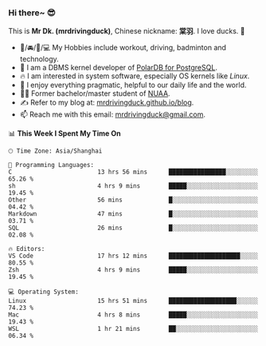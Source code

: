 ### Hi there~ 😎

This is **Mr Dk. (mrdrivingduck)**, Chinese nickname: **棠羽**. I love ducks. 🦆

- 💪/🚘/🏸/💻 My Hobbies include workout, driving, badminton and technology.
- 🍊 I am a DBMS kernel developer of [PolarDB for PostgreSQL](https://github.com/ApsaraDB/PolarDB-for-PostgreSQL).
- 🔥 I am interested in system software, especially OS kernels like *Linux*.
- 🔧 I enjoy everything pragmatic, helpful to our daily life and the world.
- 👨‍🎓 Former bachelor/master student of [NUAA](https://en.wikipedia.org/wiki/Nanjing_University_of_Aeronautics_and_Astronautics).
- ✍ Refer to my blog at: [mrdrivingduck.github.io/blog](https://mrdrivingduck.github.io/blog/).
- 📫 Reach me with this email: [mrdrivingduck@gmail.com](mailto:mrdrivingduck@gmail.com).

<!--START_SECTION:waka-->
📊 **This Week I Spent My Time On** 

```text
🕑︎ Time Zone: Asia/Shanghai

💬 Programming Languages: 
C                        13 hrs 56 mins      ████████████████░░░░░░░░░   65.26 % 
sh                       4 hrs 9 mins        █████░░░░░░░░░░░░░░░░░░░░   19.45 % 
Other                    56 mins             █░░░░░░░░░░░░░░░░░░░░░░░░   04.42 % 
Markdown                 47 mins             █░░░░░░░░░░░░░░░░░░░░░░░░   03.71 % 
SQL                      26 mins             █░░░░░░░░░░░░░░░░░░░░░░░░   02.08 % 

🔥 Editors: 
VS Code                  17 hrs 12 mins      ████████████████████░░░░░   80.55 % 
Zsh                      4 hrs 9 mins        █████░░░░░░░░░░░░░░░░░░░░   19.45 % 

💻 Operating System: 
Linux                    15 hrs 51 mins      ███████████████████░░░░░░   74.23 % 
Mac                      4 hrs 8 mins        █████░░░░░░░░░░░░░░░░░░░░   19.43 % 
WSL                      1 hr 21 mins        ██░░░░░░░░░░░░░░░░░░░░░░░   06.34 % 
```


<!--END_SECTION:waka-->

<!-- ![Mr Dk.'s GitHub Stats](https://github-readme-stats.vercel.app/api?username=mrdrivingduck&count_private&show_icons=true&theme=buefy) -->

<!-- ![Most Used Languages](https://github-readme-stats.vercel.app/api/top-langs/?username=mrdrivingduck&exclude_repo=mips32-CPU,snort-tcp-socket&theme=buefy&layout=compact&langs_count=10) -->


<!--
**mrdrivingduck/mrdrivingduck** is a ✨ _special_ ✨ repository because its `README.md` (this file) appears on your GitHub profile.

Here are some ideas to get you started:

- 🔭 I’m currently working on ...
- 🌱 I’m currently learning ...
- 👯 I’m looking to collaborate on ...
- 🤔 I’m looking for help with ...
- 💬 Ask me about ...
- 📫 How to reach me: ...
- 😄 Pronouns: ...
- ⚡ Fun fact: ...
-->
